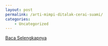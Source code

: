 ```yaml
---
layout: post
permalink: /arti-mimpi-ditalak-cerai-suami/
categories:
    - Uncategorized
---
```


[Baca Selengkapnya](/09)